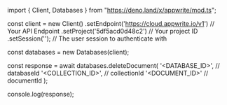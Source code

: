 import { Client, Databases } from "https://deno.land/x/appwrite/mod.ts";

const client = new Client()
    .setEndpoint('https://cloud.appwrite.io/v1') // Your API Endpoint
    .setProject('5df5acd0d48c2') // Your project ID
    .setSession(''); // The user session to authenticate with

const databases = new Databases(client);

const response = await databases.deleteDocument(
    '<DATABASE_ID>', // databaseId
    '<COLLECTION_ID>', // collectionId
    '<DOCUMENT_ID>' // documentId
);

console.log(response);
